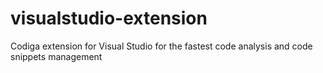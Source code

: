 # visualstudio-extension
Codiga extension for Visual Studio for the fastest code analysis and code snippets management
